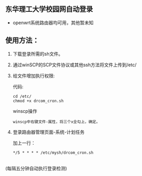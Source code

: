 ## 东华理工大学校园网自动登录
* openwrt系统路由器均可用，其他暂未知
## 使用方法：
1.  下载登录所需的sh文件。
2.  通过winSCP的SCP文件协议或其他ssh方法将文件上传到/etc/
3.  给文件增加执行权限:

      代码:

        cd /etc/
        chmod +x drcom_cron.sh
   
       winscp操作
  
        winscp中右键文件-属性，将三个x全勾上，确定。

4.  登录路由器管理页面-系统-计划任务

    加上一行：

        */5 * * * * /etc/mysh/drcom_cron.sh
        
<br>(每隔五分钟自动执行登录检测)
